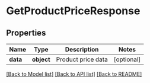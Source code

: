 # GetProductPriceResponse

## Properties
Name | Type | Description | Notes
------------ | ------------- | ------------- | -------------
**data** | **object** | Product price data | [optional] 

[[Back to Model list]](../README.md#documentation-for-models) [[Back to API list]](../README.md#documentation-for-api-endpoints) [[Back to README]](../README.md)

